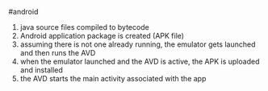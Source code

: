 #android 
1) java source files compiled to bytecode
2) Android application package is created (APK file)
3) assuming there is not one already running, the emulator gets launched and then runs the AVD
4) when the emulator launched and the AVD is active, the APK is uploaded and installed
5) the AVD starts the main activity associated with the app
